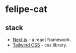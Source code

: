 # felipe-cat

## stack
- [Next.js](https://nextjs.org/) - a react framework.
- [Tailwind CSS](https://tailwindcss.com/) - css library.
